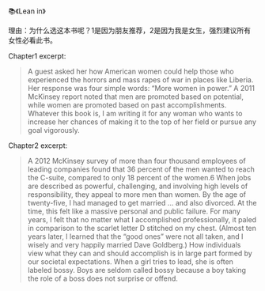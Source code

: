 📚《Lean in》

理由：为什么选这本书呢？1是因为朋友推荐，2是因为我是女生，强烈建议所有女性必看此书。<br>

Chapter1 excerpt:
> A guest asked her how American women could help those who experienced the horrors and mass rapes of war in places like Liberia. Her response was four simple words: “More women in power.”
A 2011 McKinsey report noted that men are promoted based on potential, while women are promoted based on past accomplishments.
Whatever this book is, I am writing it for any woman who wants to increase her chances of making it to the top of her field or pursue any goal vigorously.

Chapter2 excerpt:

> A 2012 McKinsey survey of more than four thousand employees of leading companies found that 36 percent of the men wanted to reach the C-suite, compared to only 18 percent of the women.6 When jobs are described as powerful, challenging, and involving high levels of responsibility, they appeal to more men than women.
By the age of twenty-five, I had managed to get married ... and also divorced. At the time, this felt like a massive personal and public failure. For many years, I felt that no matter what I accomplished professionally, it paled in comparison to the scarlet letter D stitched on my chest. (Almost ten years later, I learned that the “good ones” were not all taken, and I wisely and very happily married Dave Goldberg.)
How individuals view what they can and should accomplish is in large part formed by our societal expectations.
When a girl tries to lead, she is often labeled bossy. Boys are seldom called bossy because a boy taking the role of a boss does not surprise or offend.